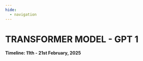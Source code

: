```yaml
---
hide:
  - navigation
---
```


# **TRANSFORMER MODEL - GPT 1**

**Timeline: 11th - 21st February, 2025**